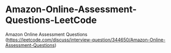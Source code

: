 # Amazon-Online-Assessment-Questions-LeetCode
Amazon Online Assessment Questions (https://leetcode.com/discuss/interview-question/344650/Amazon-Online-Assessment-Questions)
